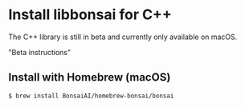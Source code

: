 # Install libbonsai for C++

<aside class="warning">
The C++ library is still in beta and currently only available on macOS.
</aside>

"Beta instructions"

## Install with Homebrew (macOS)

```
$ brew install BonsaiAI/homebrew-bonsai/bonsai
```
